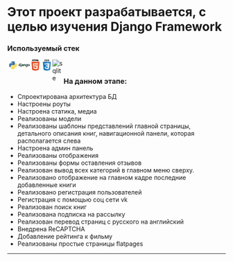 # Этот проект разрабатывается, с целью изучения Django Framework

### Используемый стек
[<img align="left" alt="Python" width="26px" src="https://raw.githubusercontent.com/github/explore/80688e429a7d4ef2fca1e82350fe8e3517d3494d/topics/python/python.png"/>][python]
[<img align="left" alt="Django" width="26px" src="https://raw.githubusercontent.com/github/explore/7456fdff59816d37ef383a6c8f32a26ff7332db2/topics/django/django.png"/>][django]
[<img align="left" alt="HTML5" width="26px" src="https://raw.githubusercontent.com/github/explore/80688e429a7d4ef2fca1e82350fe8e3517d3494d/topics/html/html.png"/>][html5]
[<img align="left" alt="CSS" width="26px" src="https://raw.githubusercontent.com/github/explore/80688e429a7d4ef2fca1e82350fe8e3517d3494d/topics/css/css.png"/>][css]
[<img align="left" alt="sqlite" width="26px" src="https://avatars.githubusercontent.com/u/48680494?v=4"/>][sql]


[python]: https://www.python.org
[django]: https://www.djangoproject.com
[html5]: https://ru.wikipedia.org/wiki/HTML5
[css]: https://ru.wikipedia.org/wiki/HTML5
[sql]: https://github.com/sqlite/sqlite

<br />

### На данном этапе:
- Спроектирована архитектура БД
- Настроены роуты
- Настроена статика, медиа
- Реализованы модели 
- Реализованы шаблоны представлений главной страницы, детального описания книг, навигационной панели, которая располагается слева
- Настроена админ панель
- Реализованы отображения
- Реализованы формы оставления отзывов
- Реализован вывод всех категорий в главном меню сверху.
- Реализовано отображение на главном кадре последние добавленные книги
- Реализовано регистрация пользователей
- Регистрация с помощью соц сети vk
- Реализован поиск книг
- Реализована подписка на рассылку
- Реализован перевод страниц с русского на английский
- Внедрена ReCAPTCHA
- Добавление рейтинга к фильму
- Реализованы простые страницы flatpages
---------------------------------------------------------------------------------
